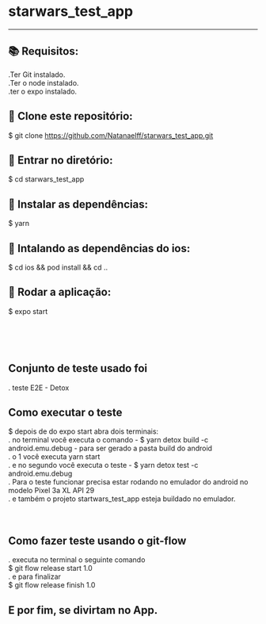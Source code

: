 # starwars_test_app
----------------

## 📚 Requisitos:
.Ter Git instalado.<br>
.Ter o node instalado.<br>
.ter o expo instalado.<br>

## 🚀 Clone este repositório:
$ git clone https://github.com/Natanaelff/starwars_test_app.git

## 📂 Entrar no diretório:
$ cd starwars_test_app

## 💾 Instalar as dependências:
$ yarn

## 📲 Intalando as dependências do ios:
$ cd ios && pod install && cd ..

## 📱 Rodar a aplicação:
$ expo start 

<br>
<br>
<br>

## Conjunto de teste usado foi
. teste E2E - Detox

## Como executar o teste
$ depois de do expo start abra dois terminais:<br>
. no terminal você executa o comando - $ yarn detox build -c android.emu.debug - para ser gerado a pasta build do android <br>
. o 1 você executa yarn start<br>
. e no segundo você executa o teste - $ yarn detox test -c android.emu.debug
<br>
. Para o teste funcionar precisa estar rodando no emulador do android no modelo Pixel 3a XL API 29<br>
. e também o projeto startwars_test_app esteja buildado no emulador.
<br>
<br>
<br>
## Como fazer teste usando o git-flow
. executa no terminal o seguinte comando<br>
$ git flow release start 1.0<br>
. e para finalizar<br>
$ git flow release finish 1.0<br>

## E por fim, se divirtam no App.
